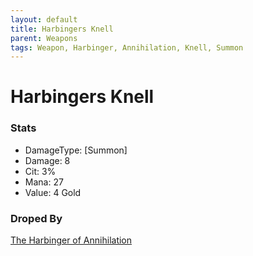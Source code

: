 ```yaml
---
layout: default
title: Harbingers Knell
parent: Weapons
tags: Weapon, Harbinger, Annihilation, Knell, Summon
---
```


# Harbingers Knell

### Stats
- DamageType: [Summon]
- Damage: 8
- Cit: 3%
- Mana: 27
- Value: 4 Gold

### Droped By
[The Harbinger of Annihilation](https://ricklugtigheid.github.io/SupernovaMod/docs/npcs/bosses/harbinger_of_annihilation)